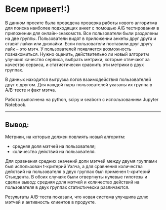 # Всем привет!:)

В данном проекте была проведена проверка работы нового алгоритма для поиска наиболее подходящих анкет с помощью А/Б тестирования в приложении для онлайн-знакомств. Все пользователи были разделены на две группы. Пользователи видят в приложении анкеты друг друга и ставят лайки или дизлайки. Если пользователи поставили друг другу лайк – это мэтч. У пользователей появляется возможность познакомиться. Нужно оценить, действительно ли новый алгоритм улучшил качество сервиса, выбрать метрики, которые отвечают за качество сервиса, и статистически сравнить эти метрики в двух группах.

В данных находится выгрузка логов взаимодействия пользователей друг с другом. Для каждой пары пользователей указаны их группа в A/B-тесте и факт мэтча.

Работа выполнена на python, scipy и seaborn с использованием Jupyter Notebook.

---------------------------------------------------------------

## Вывод:
Метрики, на которые должен повлиять новый алгоритм:
- средняя доля мэтчей на пользователя;
- количество действий на пользователя.

Для сравнения средних значений доли мэтчей между двумя группами был использован t-критерий Уэлча, а для сравнения количества действий на пользователя в двух группах был применен t-критерий Стьюдента. В обоих случаях были отвергнуты нулевые гипотезы и сделан вывод: средняя доля мэтчей и количество действий на пользователя в двух группах статистически различаются. 

Результаты A/B-теста показали, что новая система улучшила долю мэтчей и активность клиентов в продукте.
